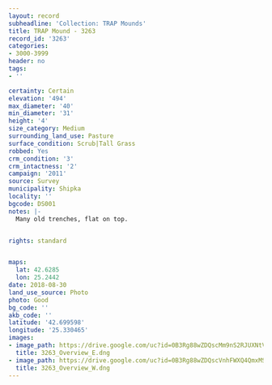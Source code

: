 ```yaml
---
layout: record
subheadline: 'Collection: TRAP Mounds'
title: TRAP Mound - 3263
record_id: '3263'
categories:
- 3000-3999
header: no
tags:
- ''

certainty: Certain
elevation: '494'
max_diameter: '40'
min_diameter: '31'
height: '4'
size_category: Medium
surrounding_land_use: Pasture
surface_condition: Scrub|Tall Grass
robbed: Yes
crm_condition: '3'
crm_intactness: '2'
campaign: '2011'
source: Survey
municipality: Shipka
locality: ''
bgcode: DS001
notes: |-
  Many old trenches, flat on top.


rights: standard


maps:
  lat: 42.6285
  lon: 25.2442
date: 2018-08-30
land_use_source: Photo
photo: Good
bg_code: ''
akb_code: ''
latitude: '42.699598'
longitude: '25.330465'
images:
- image_path: https://drive.google.com/uc?id=0B3Rg88wZDQscMm9nS2RJUXNtVkk
  title: 3263_Overview_E.dng
- image_path: https://drive.google.com/uc?id=0B3Rg88wZDQscVnhFWXQ4QmxMS2M
  title: 3263_Overview_W.dng
---
```

